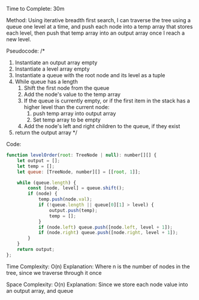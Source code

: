 Time to Complete: 30m

Method: Using iterative breadth first search, I can traverse the tree using a queue one level at a time, and push each node into a temp array that stores each level, then push that temp array into an output array once I reach a new level.

Pseudocode:
/*
1. Instantiate an output array empty
2. Instantiate a level array empty
3. Instantiate a queue with the root node and its level as a tuple
4. While queue has a length
    1. Shift the first node from the queue
    2. Add the node's value to the temp array
    3. If the queue is currently empty, or if the first item in the stack has a higher level than the current node:
        1. push temp array into output array
        2. Set temp array to be empty
    4. Add the node's left and right children to the queue, if they exist
5. return the output array
*/



Code:

```js
function levelOrder(root: TreeNode | null): number[][] {
    let output = [];
    let temp = [];
    let queue: [TreeNode, number][] = [[root, 1]];

    while (queue.length) {
        const [node, level] = queue.shift();
        if (node) {
            temp.push(node.val);
            if (!queue.length || queue[0][1] > level) {
                output.push(temp);
                temp = [];
            }
            if (node.left) queue.push([node.left, level + 1]);
            if (node.right) queue.push([node.right, level + 1]);
        }
    }
    return output;
};
```


Time Complexity: O(n)
Explanation: Where n is the number of nodes in the tree, since we traverse through it once

Space Complexity: O(n)
Explanation: Since we store each node value into an output array, and queue

